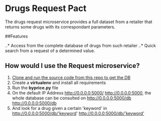 # Drugs Request Pact

The drugs request microservice provides a full dataset from a retailer that returns some drugs with its correspondant parameters.

##Features

..* Access from the complete database of drugs from such retailer
..* Quick search from a request of a determined value.

## How would I use the Request microservice?

1. [Clone and run the source code from this repo to get the DB](https://www.github.com/jorgeviz/scrapmex.git)
2. Create a **virtualenv** and install all requirements
3. Run the **byprice.py** file 
4. On the default IP Address http://0.0.0.0:5000/ <http://0.0.0.0:5000>, the whole database can be consulted on http://0.0.0.0:5000/db <http://0.0.0.0:5000/db>
5. And look for a drug given a certain 'keyword' in http://0.0.0.0:5000/db/'keyword' <http://0.0.0.0:5000/db/'keyword'>
